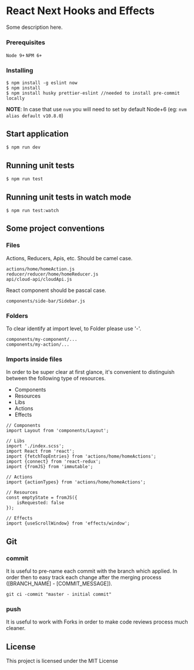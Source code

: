# React Next Hooks and Effects

Some description here.

### Prerequisites

`Node 9+`
`NPM 6+`

### Installing

```
$ npm install -g eslint now
$ npm install
$ npm install husky prettier-eslint //needed to install pre-commit locally
```

**NOTE**:
In case that use `nvm` you will need to set by default  Node+6 (eg: `nvm alias default v10.8.0`)

## Start application
```
$ npm run dev
```
## Running unit tests
```
$ npm run test
```
## Running unit tests in watch mode
```
$ npm run test:watch
```

## Some project conventions
### Files
Actions, Reducers, Apis, etc. Should be camel case.
```
actions/home/homeAction.js
reducer/reducer/home/homeReducer.js
api/cloud-api/cloudApi.js

```
React component should be pascal case.
```
components/side-bar/Sidebar.js
```
### Folders
To clear identify at import level, to Folder please use '-'.
```
components/my-component/...
components/my-action/...
```
### Imports inside files

In order to be super clear at first glance, it's convenient to distinguish between the following type of resources.

* Components
* Resources
* Libs
* Actions
* Effects

```
// Components
import Layout from 'components/Layout';

// Libs
import './index.scss';
import React from 'react';
import {fetchTopEntries} from 'actions/home/homeActions';
import {connect} from 'react-redux';
import {fromJS} from 'immutable';

// Actions
import {actionTypes} from 'actions/home/homeActions';

// Resources
const emptyState = fromJS({
	isRequested: false
});

// Effects
import {useScrollWindow} from 'effects/window';
```
## Git
### commit
It is useful to pre-name each commit with the branch which applied. In order then to easy track each change after the merging process ([BRANCH_NAME] - [COMMIT_MESSAGE]).
```
git ci -commit "master - initial commit"
```
### push
It is useful to work with Forks in order to make code reviews process much cleaner.

## License
This project is licensed under the MIT License
